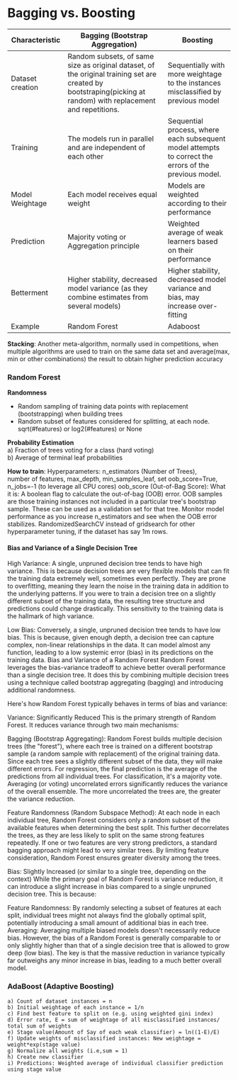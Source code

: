 # Bagging vs. Boosting
Characteristic|Bagging (Bootstrap Aggregation)|Boosting
--------------|-------|--------
Dataset creation|Random subsets, of same size as original dataset, of the original training set are created by bootstraping(picking at random) with replacement and repetitions.|Sequentially with more weightage to the instances misclassified by previous model
Training|The models run in parallel and are independent of each other|Sequential process, where each subsequent model attempts to correct the errors of the previous model.
Model Weightage|Each model receives equal weight|Models are weighted according to their performance
Prediction|Majority voting or Aggregation principle|Weighted average of weak learners based on their performance
Betterment| Higher stability, decreased model variance (as they combine estimates from several models)|Higher stability, decreased model variance and bias, may increase over-fitting
Example|Random Forest|Adaboost

**Stacking**: Another meta-algorithm, normally used in competitions, when multiple algorithms are used to train on the same data set and average(max, min or other combinations) the result to obtain higher prediction accuracy

### Random Forest
**Randomness**
* Random sampling of training data points with replacement (bootstrapping) when building trees
* Random subset of features considered for splitting, at each node. sqrt(#features) or log2(#features) or None

**Probability Estimation**  
a) Fraction of trees voting for a class (hard voting)  
b) Average of terminal leaf probabilities  

**How to train**:
Hyperparameters: n_estimators (Number of Trees), number of features, max_depth, min_samples_leaf, set oob_score=True, n_jobs=-1 (to leverage all CPU cores)
oob_score (Out-of-Bag Score):
What it is: A boolean flag to calculate the out-of-bag (OOB) error. OOB samples are those training instances not included in a particular tree's bootstrap sample. These can be used as a validation set for that tree.
Monitor model performance as you increase n_estimators and see when the OOB error stabilizes.
RandomizedSearchCV instead of gridsearch for other hyperparameter tuning, if the dataset has say 1m rows.

#### Bias and Variance of a Single Decision Tree
High Variance: A single, unpruned decision tree tends to have high variance. This is because decision trees are very flexible models that can fit the training data extremely well, sometimes even perfectly. They are prone to overfitting, meaning they learn the noise in the training data in addition to the underlying patterns. If you were to train a decision tree on a slightly different subset of the training data, the resulting tree structure and predictions could change drastically. This sensitivity to the training data is the hallmark of high variance.

Low Bias: Conversely, a single, unpruned decision tree tends to have low bias. This is because, given enough depth, a decision tree can capture complex, non-linear relationships in the data. It can model almost any function, leading to a low systemic error (bias) in its predictions on the training data.
Bias and Variance of a Random Forest
Random Forest leverages the bias-variance tradeoff to achieve better overall performance than a single decision tree. It does this by combining multiple decision trees using a technique called bootstrap aggregating (bagging) and introducing additional randomness.

Here's how Random Forest typically behaves in terms of bias and variance:

Variance: Significantly Reduced
This is the primary strength of Random Forest. It reduces variance through two main mechanisms:

Bagging (Bootstrap Aggregating):
Random Forest builds multiple decision trees (the "forest"), where each tree is trained on a different bootstrap sample (a random sample with replacement) of the original training data.
Since each tree sees a slightly different subset of the data, they will make different errors.
For regression, the final prediction is the average of the predictions from all individual trees. For classification, it's a majority vote. Averaging (or voting) uncorrelated errors significantly reduces the variance of the overall ensemble. The more uncorrelated the trees are, the greater the variance reduction.

Feature Randomness (Random Subspace Method):
At each node in each individual tree, Random Forest considers only a random subset of the available features when determining the best split. This further decorrelates the trees, as they are less likely to split on the same strong features repeatedly. If one or two features are very strong predictors, a standard bagging approach might lead to very similar trees. By limiting feature consideration, Random Forest ensures greater diversity among the trees.

Bias: Slightly Increased (or similar to a single tree, depending on the context)
While the primary goal of Random Forest is variance reduction, it can introduce a slight increase in bias compared to a single unpruned decision tree. This is because:

Feature Randomness: By randomly selecting a subset of features at each split, individual trees might not always find the globally optimal split, potentially introducing a small amount of additional bias in each tree.
Averaging: Averaging multiple biased models doesn't necessarily reduce bias. However, the bias of a Random Forest is generally comparable to or only slightly higher than that of a single decision tree that is allowed to grow deep (low bias). The key is that the massive reduction in variance typically far outweighs any minor increase in bias, leading to a much better overall model.

### AdaBoost (Adaptive Boosting)
```
a) Count of dataset instances = n
b) Initial weightage of each instance = 1/n
c) Find best feature to split on (e.g. using weighted gini index)
d) Error rate, E = sum of weightage of all misclassified instances/ total sum of weights
e) Stage value(Amount of Say of each weak classifier) = ln((1-E)/E)
f) Update weights of misclassified instances: New weightage = weight*exp(stage value)
g) Normalize all weights (i.e,sum = 1)
h) Create new classifier
i) Predictions: Weighted average of individual classifier prediction using stage value
```
